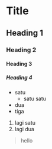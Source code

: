 # Title

## Heading 1
### Heading 2
#### Heading 3
##### Heading 4

- satu
    - satu satu
- dua
- tiga

1. lagi satu
2. lagi dua

> hello
